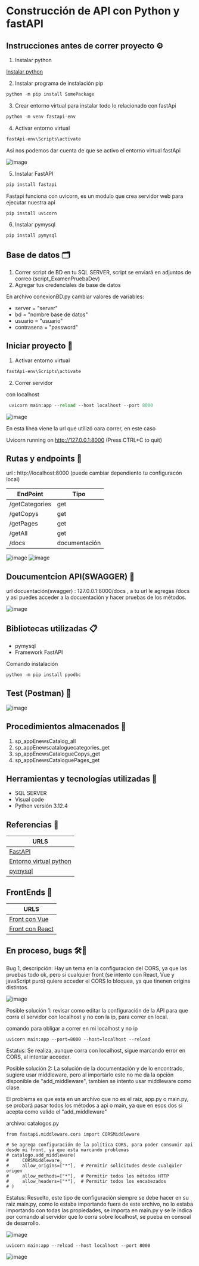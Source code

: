 # Construcción de API con Python y fastAPI

## Instrucciones antes de correr proyecto ⚙️

1. Instalar python

[Instalar python](https://www.python.org/downloads/)


2. Instalar programa de instalación pip

```python
python -m pip install SomePackage
```


3. Crear entorno virtual para instalar todo lo relacionado con fastApi

```python
python -m venv fastapi-env
```

4. Activar entorno virtual

```python
fastApi-env\Scripts\activate
```

Asi nos podemos dar cuenta de que se activo el entorno virtual fastApi

![image](https://github.com/AliciaGaona/appEnews/assets/99162884/0417f7f5-43fa-4268-b0da-49269e220785)


5. Instalar FastAPI

```python
pip install fastapi
```

Fastapi funciona con uvicorn, es un modulo que crea servidor web para ejecutar nuestra api

```python
pip install uvicorn
```

6. Instalar pymysql

```python
pip install pymysql
```

## Base de datos 🗂️

1. Correr script de BD en tu SQL SERVER, script se enviará en adjuntos de correo (script_ExamenPruebaDev)
2. Agregar tus credenciales de base de datos

En archivo conexionBD.py cambiar valores de variables:

- server = "server"
- bd = "nombre base de datos"
- usuario = "usuario"
- contrasena = "password"

## Iniciar proyecto 🚀

1. Activar entorno virtual

```python
fastApi-env\Scripts\activate
```
2. Correr servidor

con localhost
   
```python
 uvicorn main:app --reload --host localhost --port 8000
```


![image](https://github.com/AliciaGaona/appEnews/assets/99162884/5d151081-9f1b-4af3-a54b-0b7f7023c6bc)

En esta línea viene la url que utilizó oara correr, en este caso

 Uvicorn running on http://127.0.0.1:8000 (Press CTRL+C to quit)

##  Rutas y endpoints 🚀

url : http://localhost:8000 (puede cambiar dependiento tu configuracón local)

| EndPoint | Tipo | 
|----------|----------|
| /getCategories   | get  | 
| /getCopys   | get |
| /getPages    | get  |
| /getAll   | get  |
| /docs  | documentación  |

![image](https://github.com/AliciaGaona/appEnews/assets/99162884/57f84fd5-23d0-4e54-8fb5-b2cd11de051a)
![image](https://github.com/AliciaGaona/appEnews/assets/99162884/c3b33d95-b95f-4dd2-b435-c73f93701474)


## Doucumentcion API(SWAGGER) 🚀

url docuentación(swagger) : 127.0.0.1:8000/docs , a tu url le agregas /docs y asi puedes acceder a la docuentación y hacer pruebas de los métodos.

![image](https://github.com/AliciaGaona/appEnews/assets/99162884/b9e82a9d-e657-4cc6-b729-28711803764e)


## Bibliotecas utilizadas 📋

- pymysql
- Framework FastAPI


Comando instalación

```python
python -m pip install pyodbc
```

## Test (Postman) 🚀

![image](https://github.com/AliciaGaona/appEnews/assets/99162884/a3820417-8af3-4510-b043-6751d7db62ef)


## Procedimientos almacenados 🚀

1. sp_appEnewsCatalog_all
2. sp_appEnewscataloguecategories_get
3. sp_appEnewsCatalogueCopys_get
4. sp_appEnewsCataloguePages_get

## Herramientas y tecnologías utilizadas 🔧

* SQL SERVER
* Visual code
* Python versión 3.12.4

## Referencias 🔧

| URLS | 
|----------|
| [FastAPI](https://fastapi.tiangolo.com/)  |
| [Entorno virtual python](https://docs.python.org/es/3/tutorial/venv.html#creating-virtual-environments) | 
| [pymysql](https://pypi.org/project/PyMySQL/)   |


## FrontEnds 🚀

| URLS | 
|----------|
| [Front con Vue](https://github.com/AliciaGaona/appEnewsFront) |
| [Front con React](https://github.com/AliciaGaona/appEnewsFrontwithReact)| 

## En proceso, bugs 🛠️🔎

Bug 1, descripción: Hay un tema en la configuracion del CORS, ya que las pruebas todo ok, pero si cualquier front (se intento con React, Vue y javaScript puro) quiere acceder el CORS lo bloquea, ya que tinenen origins distintos.

![image](https://github.com/AliciaGaona/appEnews/assets/99162884/96345273-55b5-4141-bc3c-caad0b2383f7)


Posible solución 1: revisar como editar la configuración de la API para que corra el servidor con localhost y no con la ip, para correr en local.

comando para obligar a correr en mi localhost y no ip

```phyton
uvicorn main:app --port=8000 --host=localhost --reload  
```

Estatus: Se realiza, aunque corra con localhost, sigue marcando error en CORS, al intentar acceder.


Posible solución 2: 
La solución de la documentación y de lo encontrado, sugiere usar middleware, pero al importarlo este no me da la opción disponible de "add_middleware", tambien se intento usar middleware como clase.

El problema es que esta en un archivo que no es el raiz, app.py o main.py, se probará pasar todos los métodos a api o main, ya que en esos dos si acepta como valido el 
"add_middleware"

archivo: catalogos.py

```phyton
from fastapi.middleware.cors import CORSMiddleware

# Se agrega configuración de la política CORS, para poder consumir api desde mi front, ya que esta marcando problemas
# catalogo.add_middleware(
#     CORSMiddleware,
#     allow_origins=["*"],  # Permitir solicitudes desde cualquier origen
#     allow_methods=["*"],  # Permitir todos los métodos HTTP
#     allow_headers=["*"],  # Permitir todos los encabezados
# )

```

Estatus: Resuelto, este tipo de configuración siempre se debe hacer en su raiz main.py, como lo estaba importando  fuera de este archivo, no lo estaba importando con todas las propiedades, se importa en main.py y se le indica por comando al servidor que lo corra sobre localhost, se pueba en consoal de desarrollo.

![image](https://github.com/AliciaGaona/appEnews/assets/99162884/0044f9c2-6b62-40ef-9327-3657364ac544)


```phyton
uvicorn main:app --reload --host localhost --port 8000
```

![image](https://github.com/AliciaGaona/appEnews/assets/99162884/3ac4e2a2-f085-4108-8256-682cb8dfa119)


